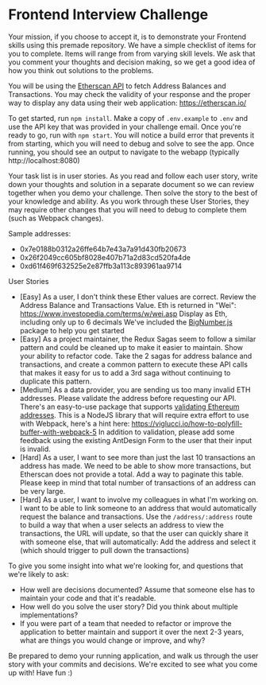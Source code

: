 # Frontend Interview Challenge

Your mission, if you choose to accept it, is to demonstrate your Frontend skills using this premade repository.
We have a simple checklist of items for you to complete.
Items will range from from varying skill levels.
We ask that you comment your thoughts and decision making, so we get a good idea of how you think out solutions to the problems.

You will be using the [Etherscan API](https://docs.etherscan.io/api-endpoints/accounts) to fetch Address Balances and Transactions.
You may check the validity of your response and the proper way to display any data using their web application: https://etherscan.io/

To get started, run `npm install`.
Make a copy of `.env.example` to `.env` and use the API key that was provided in your challenge email.
Once you're ready to go, run with `npm start`.
You will notice a build error that prevents it from starting, which you will need to debug and solve to see the app.
Once running, you should see an output to navigate to the webapp (typically http://localhost:8080)

Your task list is in user stories.
As you read and follow each user story, write down your thoughts and solution in a separate document so we can review together when you demo your challenge. Then solve the story to the best of your knowledge and ability.
As you work through these User Stories, they may require other changes that you will need to debug to complete them (such as Webpack changes).

Sample addresses:

- 0x7e0188b0312a26ffe64b7e43a7a91d430fb20673
- 0x26f2049cc605bf8028e407b71a2d83cd520fa4de
- 0xd61f469f632525e2e87ffb3a113c893961aa9714

User Stories

- [Easy] As a user, I don't think these Ether values are correct.
  Review the Address Balance and Transactions Value.
  Eth is returned in "Wei": https://www.investopedia.com/terms/w/wei.asp
  Display as Eth, including only up to 6 decimals
  We've included the [BigNumber.js](https://github.com/MikeMcl/bignumber.js) package to help you get started
- [Easy] As a project maintainer, the Redux Sagas seem to follow a similar pattern and could be cleaned up to make it easier to maintain.
  Show your ability to refactor code.
  Take the 2 sagas for address balance and transactions, and create a common pattern to execute these API calls that makes it easy for us to add a 3rd saga without continuing to duplicate this pattern.
- [Medium] As a data provider, you are sending us too many invalid ETH addresses. Please validate the address before requesting our API.
  There's an easy-to-use package that supports [validating Ethereum addresses](https://www.npmjs.com/package/multicoin-address-validator). This is a NodeJS library that will require extra effort to use with Webpack, here's a hint here: https://viglucci.io/how-to-polyfill-buffer-with-webpack-5
  In addition to validation, please add some feedback using the existing AntDesign Form to the user that their input is invalid.
- [Hard] As a user, I want to see more than just the last 10 transactions an address has made.
  We need to be able to show more transactions, but Etherscan does not provide a total.
  Add a way to paginate this table.
  Please keep in mind that total number of transactions of an address can be very large.
- [Hard] As a user, I want to involve my colleagues in what I'm working on. I want to be able to link someone to an address that would automatically request the balance and transactions.
  Use the `/address/:address` route to build a way that when a user selects an address to view the transactions, the URL will update, so that the user can quickly share it with someone else, that will automatically: Add the address and select it (which should trigger to pull down the transactions)

To give you some insight into what we're looking for, and questions that we're likely to ask:

- How well are decisions documented? Assume that someone else has to maintain your code and that it's readable.
- How well do you solve the user story? Did you think about multiple implementations?
- If you were part of a team that needed to refactor or improve the application to better maintain and support it over the next 2-3 years, what are things you would change or improve, and why?

Be prepared to demo your running application, and walk us through the user story with your commits and decisions. We're excited to see what you come up with! Have fun :)
